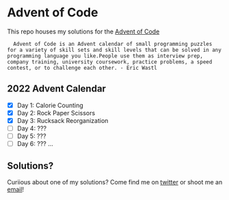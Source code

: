 # Advent of Code
This repo houses my solutions for the [Advent of Code](https://adventofcode.com/2022/)

      Advent of Code is an Advent calendar of small programming puzzles for a variety of skill sets and skill levels that can be solved in any programming language you like.People use them as interview prep, company training, university coursework, practice problems, a speed contest, or to challenge each other. - Eric Wastl

## 2022 Advent Calendar
- [x] Day 1: Calorie Counting
- [x] Day 2: Rock Paper Scissors
- [x] Day 3: Rucksack Reorganization
- [ ] Day 4: ???
- [ ] Day 5: ???
- [ ] Day 6: ???
...

## Solutions?
Curiious about one of my solutions? Come find me on [twitter](https://twitter.com/CalebtheWood) or shoot me an [email](calebwood.cs@gmail.com)!